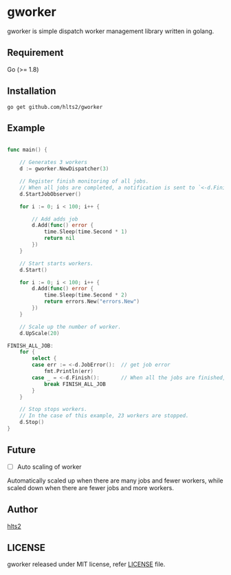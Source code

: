 # gworker

gworker is simple dispatch worker management library written in golang.

## Requirement
Go (>= 1.8)

## Installation

```shell
go get github.com/hlts2/gworker
```
## Example

```go

func main() {

    // Generates 3 workers
    d := gworker.NewDispatcher(3)

    // Register finish monitoring of all jobs.
    // When all jobs are completed, a notification is sent to `<-d.Finish()`.
    d.StartJobObserver()

    for i := 0; i < 100; i++ {

        // Add adds job
        d.Add(func() error {
            time.Sleep(time.Second * 1)
            return nil
        })
    }

    // Start starts workers.
    d.Start()

    for i := 0; i < 100; i++ {
        d.Add(func() error {
            time.Sleep(time.Second * 2)
            return errors.New("errors.New")
        })
    }

    // Scale up the number of worker.
    d.UpScale(20)

FINISH_ALL_JOB:
    for {
        select {
        case err := <-d.JobError():  // get job error
            fmt.Println(err)
        case _ = <-d.Finish():       // When all the jobs are finished, notification comes
            break FINISH_ALL_JOB
        }
    }

    // Stop stops workers.
    // In the case of this example, 23 workers are stopped.
    d.Stop()
}

```

## Future
- [ ] Auto scaling of worker

Automatically scaled up when there are many jobs and fewer workers, while scaled down when there are fewer jobs and more workers.

## Author
[hlts2](https://github.com/hlts2)

## LICENSE
gworker released under MIT license, refer [LICENSE](https://github.com/hlts2/gworker/blob/master/LICENSE) file.

